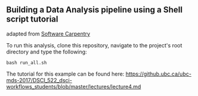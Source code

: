 ## Building a Data Analysis pipeline using a Shell script tutorial
adapted from [Software Carpentry](http://software-carpentry.org/)

To run this analysis, clone this repository, navigate to the project's root directory and type the following:

```
bash run_all.sh
```

The tutorial for this example can be found here:
https://github.ubc.ca/ubc-mds-2017/DSCI_522_dsci-workflows_students/blob/master/lectures/lecture4.md

